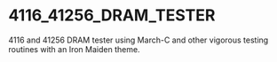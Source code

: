 # 4116_41256_DRAM_TESTER
4116 and 41256 DRAM tester using March-C and other vigorous testing routines with an Iron Maiden theme.
